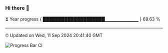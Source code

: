 ### Hi there 👋

⏳ Year progress { ████████████████████▁▁▁▁▁▁▁▁▁▁ } 69.63 %

---

⏰ Updated on Wed, 11 Sep 2024 20:41:40 GMT

![Progress Bar CI](https://github.com/IshwaranRudhara/GIT-ACTION/workflows/Progress%20Bar%20CI/badge.svg)
